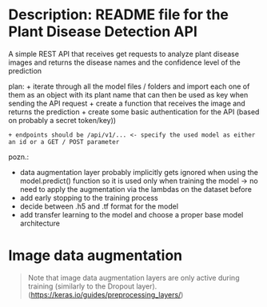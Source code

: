 # Description: README file for the Plant Disease Detection API

A simple REST API that receives get requests to analyze plant disease images
and returns the disease names and the confidence level of the prediction

plan:
    + iterate through all the model files / folders and import each one of them as an object
    with its plant name that can then be used as key when sending the API request
    + create a function that receives the image and returns the prediction
    + create some basic authentication for the API (based on probably a secret token/key))

    + endpoints should be /api/v1/... <- specify the used model as either an id or a GET / POST parameter

pozn.:
+ data augmentation layer probably implicitly gets ignored when using the model.predict() function
  so it is used only when training the model -> no need to apply the augmentation via the lambdas
  on the dataset before
+ add early stopping to the training process
+ decide between .h5 and .tf format for the model
+ add transfer learning to the model and choose a proper base model architecture
# Image data augmentation
> Note that image data augmentation layers are only active during training (similarly to the Dropout layer).
(https://keras.io/guides/preprocessing_layers/)